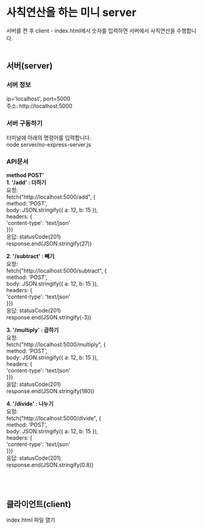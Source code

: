 
# 사칙연산을 하는 미니 server
서버를 켠 후 client - index.html에서
숫자를 입력하면 서버에서 사칙연산을 수행합니다.
<br>
<br>
## 서버(server) <br>
### 서버 정보 <br>
ip='localhost', port=5000 <br>
주소: http://localhost:5000 <br>
### 서버 구동하기
터미널에 아래의 명령어를 입력합니다.  
node server/no-express-server.js  
### API문서
**method POST'** <br>
**1. '/add' : 더하기** <br>
요청: <br>
fetch("http://localhost:5000/add", { <br>
      method: 'POST', <br>
      body: JSON.stringify({ a: 12, b: 15 }), <br>
      headers: { <br> 
        'content-type': 'text/json' <br>
      }})<br>
응답: statusCode(201)  <br>
response.end(JSON.stringify(27))<br>

**2. '/subtract' : 빼기**  <br>
요청: <br>
fetch("http://localhost:5000/subtract", { <br>
      method: 'POST', <br>
      body: JSON.stringify({ a: 12, b: 15 }), <br>
      headers: { <br> 
        'content-type': 'text/json' <br>
      }})<br>
응답: statusCode(201) <br>
response.end(JSON.stringify(-3))<br>

**3. '/multiply' : 곱하기** <br>
요청: <br>
fetch("http://localhost:5000/multiply", { <br>
      method: 'POST', <br>
      body: JSON.stringify({ a: 12, b: 15 }), <br>
      headers: { <br> 
        'content-type': 'text/json' <br>
      }})<br>
응답: statusCode(201) <br>
response.end(JSON.stringify(180))<br>

**4. '/divide' : 나누기** <br>
요청: <br>
fetch("http://localhost:5000/divide", { <br>
      method: 'POST', <br>
      body: JSON.stringify({ a: 12, b: 15 }), <br>
      headers: { <br>
            'content-type': 'text/json' <br>
      }})<br>
응답: statusCode(201) <br>
response.end(JSON.stringify(0.8))<br>

<br>
<br>

## 클라이언트(client)
index.html 파일 열기

